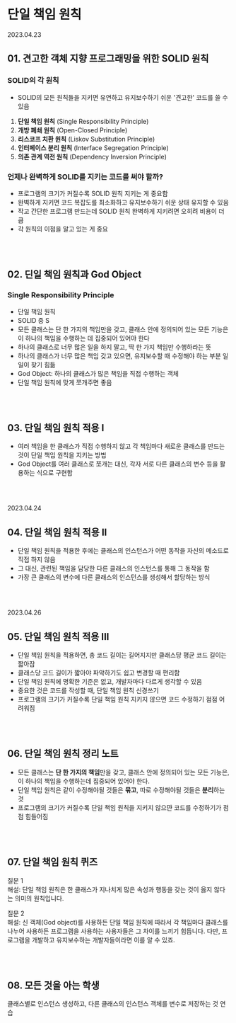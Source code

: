 # 단일 책임 원칙

2023.04.23

## 01. 견고한 객체 지향 프로그래밍을 위한 SOLID 원칙

### SOLID의 각 원칙
- SOLID의 모든 원칙들을 지키면 유연하고 유지보수하기 쉬운 '견고한' 코드를 쓸 수 있음  
1. **단일 책임 원칙** (Single Responsibility Principle)
2. **개방 폐쇄 원칙** (Open-Closed Principle)
3. **리스코프 치환 원칙** (Liskov Substitution Principle)
4. **인터페이스 분리 원칙** (Interface Segregation Principle)
5. **의존 관계 역전 원칙** (Dependency Inversion Principle)

### 언제나 완벽하게 SOLID를 지키는 코드를 써야 할까?
- 프로그램의 크기가 커질수록 SOLID 원칙 지키는 게 중요함
- 완벽하게 지키면 코드 복잡도를 최소화하고 유지보수하기 쉬운 상태 유지할 수 있음
- 작고 간단한 프로그램 만드는데 SOLID 원칙 완벽하게 지키려면 오히려 비용이 더 큼
- 각 원칙의 이점을 알고 있는 게 중요

<br/><br/>

## 02. 딘일 책임 원칙과 God Object
### Single Responsibility Principle
- 단일 책임 원칙
- SOLID 중 S
- 모든 클래스는 단 한 가지의 책임만을 갖고, 클래스 안에 정의되어 있는 모든 기능은 이 하나의 책임을 수행하는 데 집중되어 있어야 한다
- 하나의 클래스로 너무 많은 일을 하지 말고, 딱 한 가지 책임만 수행하라는 뜻
- 하나의 클래스가 너무 많은 책임 갖고 있으면, 유지보수할 때 수정해야 하는 부분 일일이 찾기 힘듦
- God Object: 하나의 클래스가 많은 책임을 직접 수행하는 객체
- 단일 책임 원칙에 맞게 쪼개주면 좋음

<br/><br/>

## 03. 단일 책임 원칙 적용 I
- 여러 책임을 한 클래스가 직접 수행하지 않고 각 책임마다 새로운 클래스를 만드는 것이 단일 책임 원칙을 지키는 방법  
- God Object를 여러 클래스로 쪼개는 대신, 각자 서로 다른 클래스의 변수 등을 활용하는 식으로 구현함

<br/><br/>

2023.04.24

## 04. 단일 책임 원칙 적용 II
- 단일 책임 원칙을 적용한 후에는 클래스의 인스턴스가 어떤 동작을 자신의 메소드로 직접 하지 않음
- 그 대신, 관련된 책임을 담당한 다른 클래스의 인스턴스를 통해 그 동작을 함
- 가장 큰 클래스의 변수에 다른 클래스의 인스턴스를 생성해서 할당하는 방식


<br/><br/>

2023.04.26

## 05. 단일 책임 원칙 적용 III
- 단일 책임 원칙을 적용하면, 총 코드 길이는 길어지지만 클래스당 평균 코드 길이는 짧아잠
- 클래스당 코드 길이가 짧아야 파악하기도 쉽고 변경할 때 편리함
- 단일 책임 원칙에 명확한 기준은 없고, 개발자마다 다르게 생각할 수 있음
- 중요한 것은 코드를 작성할 때, 단일 책임 원칙 신경쓰기
- 프로그램의 크기가 커질수록 단일 책임 원칙 지키지 않으면 코드 수정하기 점점 어려워짐

<br/><br/>

## 06. 단일 책임 원칙 정리 노트
- 모든 클래스는 **단 한 가지의 책임**만을 갖고, 클래스 안에 정의되어 있는 모든 기능은, 이 하나의 책임을 수행하는데 집중되어 있어야 한다.
- 단일 책임 원칙은 같이 수정해야될 것들은 **묶고**, 따로 수정해야될 것들은 **분리**하는 것
- 프로그램의 크기가 커질수록 단일 책임 원칙을 지키지 않으먄 코드를 수정하기가 점점 힘들어짐

<br/><br/>

## 07. 단일 책임 원칙 퀴즈

질문 1  
해설: 단일 책임 원칙은 한 클래스가 지나치게 많은 속성과 행동을 갖는 것이 옳지 않다는 의미의 원칙입니다.

질문 2  
해설: 신 객체(God object)를 사용하든 단일 책임 원칙에 따라서 각 책임마다 클래스를 나누어 사용하든 프로그램을 사용하는 사용자들은 그 차이를 느끼기 힘듭니다. 다만, 프로그램을 개발하고 유지보수하는 개발자들이라면 이를 알 수 있죠.

<br/><br/>

## 08. 모든 것을 아는 학생
클래스별로 인스턴스 생성하고, 다른 클래스의 인스턴스 객체를 변수로 저장하는 것 연습

